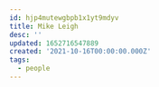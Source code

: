```yaml
---
id: hjp4mutewgbpb1x1yt9mdyv
title: Mike Leigh
desc: ''
updated: 1652716547889
created: '2021-10-16T00:00:00.000Z'
tags:
  - people
---
```


